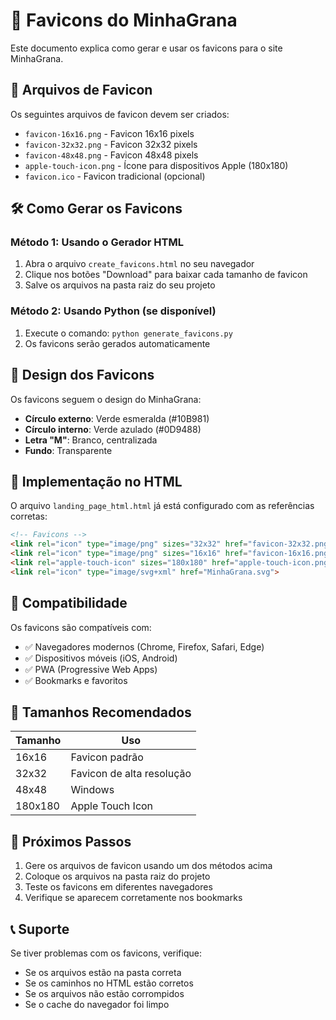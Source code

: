# 🎨 Favicons do MinhaGrana

Este documento explica como gerar e usar os favicons para o site MinhaGrana.

## 📁 Arquivos de Favicon

Os seguintes arquivos de favicon devem ser criados:

- `favicon-16x16.png` - Favicon 16x16 pixels
- `favicon-32x32.png` - Favicon 32x32 pixels  
- `favicon-48x48.png` - Favicon 48x48 pixels
- `apple-touch-icon.png` - Ícone para dispositivos Apple (180x180)
- `favicon.ico` - Favicon tradicional (opcional)

## 🛠️ Como Gerar os Favicons

### Método 1: Usando o Gerador HTML
1. Abra o arquivo `create_favicons.html` no seu navegador
2. Clique nos botões "Download" para baixar cada tamanho de favicon
3. Salve os arquivos na pasta raiz do seu projeto

### Método 2: Usando Python (se disponível)
1. Execute o comando: `python generate_favicons.py`
2. Os favicons serão gerados automaticamente

## 🎨 Design dos Favicons

Os favicons seguem o design do MinhaGrana:
- **Círculo externo**: Verde esmeralda (#10B981)
- **Círculo interno**: Verde azulado (#0D9488)  
- **Letra "M"**: Branco, centralizada
- **Fundo**: Transparente

## 📝 Implementação no HTML

O arquivo `landing_page_html.html` já está configurado com as referências corretas:

```html
<!-- Favicons -->
<link rel="icon" type="image/png" sizes="32x32" href="favicon-32x32.png">
<link rel="icon" type="image/png" sizes="16x16" href="favicon-16x16.png">
<link rel="apple-touch-icon" sizes="180x180" href="apple-touch-icon.png">
<link rel="icon" type="image/svg+xml" href="MinhaGrana.svg">
```

## 🔧 Compatibilidade

Os favicons são compatíveis com:
- ✅ Navegadores modernos (Chrome, Firefox, Safari, Edge)
- ✅ Dispositivos móveis (iOS, Android)
- ✅ PWA (Progressive Web Apps)
- ✅ Bookmarks e favoritos

## 📱 Tamanhos Recomendados

| Tamanho | Uso |
|---------|-----|
| 16x16 | Favicon padrão |
| 32x32 | Favicon de alta resolução |
| 48x48 | Windows |
| 180x180 | Apple Touch Icon |

## 🚀 Próximos Passos

1. Gere os arquivos de favicon usando um dos métodos acima
2. Coloque os arquivos na pasta raiz do projeto
3. Teste os favicons em diferentes navegadores
4. Verifique se aparecem corretamente nos bookmarks

## 📞 Suporte

Se tiver problemas com os favicons, verifique:
- Se os arquivos estão na pasta correta
- Se os caminhos no HTML estão corretos
- Se os arquivos não estão corrompidos
- Se o cache do navegador foi limpo
